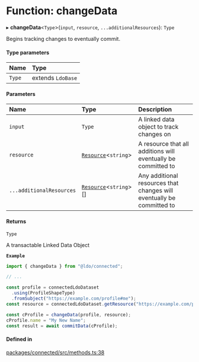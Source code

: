 # Function: changeData

▸ **changeData**\<`Type`\>(`input`, `resource`, `...additionalResources`): `Type`

Begins tracking changes to eventually commit.

#### Type parameters

| Name | Type |
| :------ | :------ |
| `Type` | extends `LdoBase` |

#### Parameters

| Name | Type | Description |
| :------ | :------ | :------ |
| `input` | `Type` | A linked data object to track changes on |
| `resource` | [`Resource`](../interfaces/Resource.md)\<`string`\> | A resource that all additions will eventually be committed to |
| `...additionalResources` | [`Resource`](../interfaces/Resource.md)\<`string`\>[] | Any additional resources that changes will eventually be committed to |

#### Returns

`Type`

A transactable Linked Data Object

**`Example`**

```typescript
import { changeData } from "@ldo/connected";

// ...

const profile = connectedLdoDataset
  .using(ProfileShapeType)
  .fromSubject("https://example.com/profile#me");
const resource = connectedLdoDataset.getResource("https://example.com/profile");

const cProfile = changeData(profile, resource);
cProfile.name = "My New Name";
const result = await commitData(cProfile);
```

#### Defined in

[packages/connected/src/methods.ts:38](https://github.com/o-development/ldo/blob/2085e12f9f1a1b9db0429a041343e0568e3bede9/packages/connected/src/methods.ts#L38)
